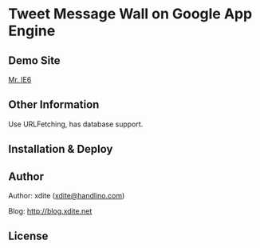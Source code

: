 Tweet Message Wall on Google App Engine
========

Demo Site
------------------
[Mr. IE6](http://gae.mrie6.com)

Other Information
------------------

Use URLFetching, has database support.

Installation & Deploy
------------------


Author
------------------

Author: xdite (xdite@handlino.com)

Blog: http://blog.xdite.net

License
------------------
